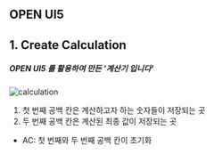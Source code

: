 ## OPEN UI5

## 1. Create Calculation
##### OPEN UI5 를 활용하여 만든 '계산기 입니다'

![calculation](https://user-images.githubusercontent.com/50346243/72349849-a41bfc00-3720-11ea-86d0-f69a058b9022.PNG)

1) 첫 번째 공백 칸은 계산하고자 하는 숫자들이 저장되는 곳
2) 두 번째 공백 칸은 계산된 최종 값이 저장되는 곳

* AC: 첫 번째와 두 번째 공백 칸이 초기화
